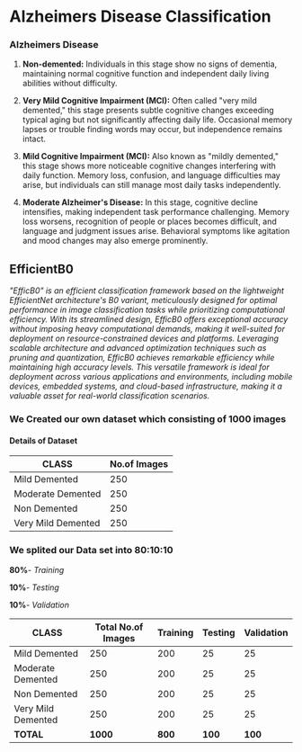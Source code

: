# Alzheimers Disease Classification

### Alzheimers Disease

1. **Non-demented:** Individuals in this stage show no signs of dementia, maintaining normal cognitive function and independent daily living abilities without difficulty.

2. **Very Mild Cognitive Impairment (MCI):** Often called "very mild demented," this stage presents subtle cognitive changes exceeding typical aging but not significantly affecting daily life. Occasional memory lapses or trouble finding words may occur, but independence remains intact.

3. **Mild Cognitive Impairment (MCI):** Also known as "mildly demented," this stage shows more noticeable cognitive changes interfering with daily function. Memory loss, confusion, and language difficulties may arise, but individuals can still manage most daily tasks independently.

4. **Moderate Alzheimer's Disease:** In this stage, cognitive decline intensifies, making independent task performance challenging. Memory loss worsens, recognition of people or places becomes difficult, and language and judgment issues arise. Behavioral symptoms like agitation and mood changes may also emerge prominently.

## EfficientB0

*"EfficB0" is an efficient classification framework based on the lightweight EfficientNet architecture's B0 variant, meticulously designed for optimal performance in image classification tasks while prioritizing computational efficiency. With its streamlined design, EfficB0 offers exceptional accuracy without imposing heavy computational demands, making it well-suited for deployment on resource-constrained devices and platforms. Leveraging scalable architecture and advanced optimization techniques such as pruning and quantization, EfficB0 achieves remarkable efficiency while maintaining high accuracy levels. This versatile framework is ideal for deployment across various applications and environments, including mobile devices, embedded systems, and cloud-based infrastructure, making it a valuable asset for real-world classification scenarios.*

### We Created our own dataset which consisting of 1000 images

#### Details of Dataset

|**CLASS**|**No.of Images**|
|---------|----------------|
|Mild Demented|250|
|Moderate Demented|250|
|Non Demented|250|
|Very Mild Demented|250|

### We splited our Data set into **80:10:10**

**80%**- *Training*

**10%**- *Testing*

**10%**- *Validation*


|**CLASS**|**Total No.of Images**|**Training**|**Testing**|**Validation**|
|---------|----------------|------------------|-----------|--------------|
|Mild Demented|250|200|25|25|
|Moderate Demented|250|200|25|25|
|Non Demented|250|200|25|25|
|Very Mild Demented|250|200|25|25|
|**TOTAL**|**1000**|**800**|**100**|**100**|


